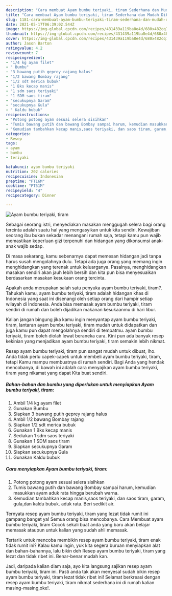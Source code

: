 ```yaml
---
description: "Cara membuat Ayam bumbu teriyaki, tiram Sederhana dan Mudah Dibuat"
title: "Cara membuat Ayam bumbu teriyaki, tiram Sederhana dan Mudah Dibuat"
slug: 1181-cara-membuat-ayam-bumbu-teriyaki-tiram-sederhana-dan-mudah-dibuat
date: 2021-05-17T06:39:02.544Z
image: https://img-global.cpcdn.com/recipes/431439a119ba8e4d/680x482cq70/ayam-bumbu-teriyaki-tiram-foto-resep-utama.jpg
thumbnail: https://img-global.cpcdn.com/recipes/431439a119ba8e4d/680x482cq70/ayam-bumbu-teriyaki-tiram-foto-resep-utama.jpg
cover: https://img-global.cpcdn.com/recipes/431439a119ba8e4d/680x482cq70/ayam-bumbu-teriyaki-tiram-foto-resep-utama.jpg
author: Jason Barton
ratingvalue: 4.2
reviewcount: 7
recipeingredient:
- "1/4 kg ayam filet"
- " Bumbu"
- "3 bawang putih geprey rajang halus"
- "1/2 bawang Bombay rajang"
- "1/2 sdt merica bubuk"
- "1 Bks kecap manis"
- "1 sdm saos teriyaki"
- "1 SDM saos tiram"
- "secukupnya Garam"
- "secukupnya Gula"
- " Kaldu bubuk"
recipeinstructions:
- "Potong potong ayam sesuai selera sisihkan"
- "Tumis bawang putih dan bawang Bombay sampai harum, kemudian masukkan ayam aduk rata hingga berubah warna."
- "Kemudian tambahkan kecap manis,saos teriyaki, dan saos tiram, garam, gula,dan kaldu bubuk. aduk rata. Beri sedikit air."
categories:
- Resep
tags:
- ayam
- bumbu
- teriyaki

katakunci: ayam bumbu teriyaki 
nutrition: 202 calories
recipecuisine: Indonesian
preptime: "PT16M"
cooktime: "PT51M"
recipeyield: "4"
recipecategory: Dinner

---
```



![Ayam bumbu teriyaki, tiram](https://img-global.cpcdn.com/recipes/431439a119ba8e4d/680x482cq70/ayam-bumbu-teriyaki-tiram-foto-resep-utama.jpg)

Sebagai seorang istri, menyediakan masakan menggugah selera bagi orang tercinta adalah suatu hal yang mengasyikan untuk kita sendiri. Kewajiban seorang ibu bukan sekadar menangani rumah saja, tetapi kamu pun wajib memastikan keperluan gizi terpenuhi dan hidangan yang dikonsumsi anak-anak wajib sedap.

Di masa  sekarang, kamu sebenarnya dapat memesan hidangan jadi tanpa harus susah mengolahnya dulu. Tetapi ada juga orang yang memang ingin menghidangkan yang terenak untuk keluarganya. Pasalnya, menghidangkan masakan sendiri akan jauh lebih bersih dan kita pun bisa menyesuaikan berdasarkan masakan kesukaan orang tercinta. 



Apakah anda merupakan salah satu penyuka ayam bumbu teriyaki, tiram?. Tahukah kamu, ayam bumbu teriyaki, tiram adalah hidangan khas di Indonesia yang saat ini disenangi oleh setiap orang dari hampir setiap wilayah di Indonesia. Anda bisa memasak ayam bumbu teriyaki, tiram sendiri di rumah dan boleh dijadikan makanan kesukaanmu di hari libur.

Kalian jangan bingung jika kamu ingin menyantap ayam bumbu teriyaki, tiram, lantaran ayam bumbu teriyaki, tiram mudah untuk didapatkan dan juga kamu pun dapat mengolahnya sendiri di tempatmu. ayam bumbu teriyaki, tiram boleh diolah lewat beraneka cara. Kini pun ada banyak resep kekinian yang menjadikan ayam bumbu teriyaki, tiram semakin lebih nikmat.

Resep ayam bumbu teriyaki, tiram pun sangat mudah untuk dibuat, lho. Anda tidak perlu capek-capek untuk membeli ayam bumbu teriyaki, tiram, tetapi Kamu mampu membuatnya di rumah sendiri. Bagi Anda yang hendak mencobanya, di bawah ini adalah cara menyajikan ayam bumbu teriyaki, tiram yang nikamat yang dapat Kita buat sendiri.

<!--inarticleads1-->

##### Bahan-bahan dan bumbu yang diperlukan untuk menyiapkan Ayam bumbu teriyaki, tiram:

1. Ambil 1/4 kg ayam filet
1. Gunakan  Bumbu
1. Siapkan 3 bawang putih geprey rajang halus
1. Ambil 1/2 bawang Bombay rajang
1. Siapkan 1/2 sdt merica bubuk
1. Gunakan 1 Bks kecap manis
1. Sediakan 1 sdm saos teriyaki
1. Gunakan 1 SDM saos tiram
1. Siapkan secukupnya Garam
1. Siapkan secukupnya Gula
1. Gunakan  Kaldu bubuk




<!--inarticleads2-->

##### Cara menyiapkan Ayam bumbu teriyaki, tiram:

1. Potong potong ayam sesuai selera sisihkan
1. Tumis bawang putih dan bawang Bombay sampai harum, kemudian masukkan ayam aduk rata hingga berubah warna.
1. Kemudian tambahkan kecap manis,saos teriyaki, dan saos tiram, garam, gula,dan kaldu bubuk. aduk rata. Beri sedikit air.




Ternyata resep ayam bumbu teriyaki, tiram yang lezat tidak rumit ini gampang banget ya! Semua orang bisa mencobanya. Cara Membuat ayam bumbu teriyaki, tiram Cocok sekali buat anda yang baru akan belajar memasak ataupun untuk kalian yang sudah ahli memasak.

Tertarik untuk mencoba membikin resep ayam bumbu teriyaki, tiram enak tidak rumit ini? Kalau kamu ingin, yuk kita segera buruan menyiapkan alat dan bahan-bahannya, lalu bikin deh Resep ayam bumbu teriyaki, tiram yang lezat dan tidak ribet ini. Benar-benar mudah kan. 

Jadi, daripada kalian diam saja, ayo kita langsung sajikan resep ayam bumbu teriyaki, tiram ini. Pasti anda tak akan menyesal sudah bikin resep ayam bumbu teriyaki, tiram lezat tidak ribet ini! Selamat berkreasi dengan resep ayam bumbu teriyaki, tiram nikmat sederhana ini di rumah kalian masing-masing,oke!.

